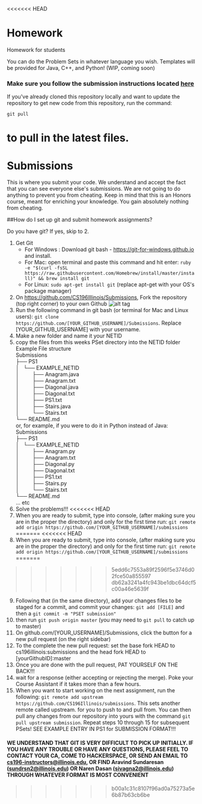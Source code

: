 <<<<<<< HEAD
# Homework
Homework for students

You can do the Problem Sets in whatever language you wish. Templates will be provided for Java, C++, and Python! (WIP, coming soon)

### Make sure you follow the submission instructions located [here](https://github.com/CS196Illinois/Submissions/blob/master/README.md)

If you've already cloned this repository locally and want to update the repository to get new code from this repository, run the command:

`git pull`

to pull in the latest files.
=======
# Submissions
This is where you submit your code. We understand and accept the fact that you can see everyone else's submissions. We are not going to do anything to prevent you from cheating. Keep in mind that this is an Honors course, meant for enriching your knowledge. You gain absolutely nothing from cheating.

##How do I set up git and submit homework assignments?

Do you have git? If yes, skip to 2.

1. Get Git
    - For Windows : Download git bash - https://git-for-windows.github.io and install.
    - For Mac: open terminal and paste this command and hit enter: ```ruby -e "$(curl -fsSL         https://raw.githubusercontent.com/Homebrew/install/master/install)" && brew install git```
    - For Linux: ```sudo apt-get install git``` (replace apt-get with your OS's package manager)
2. On https://github.com/CS196Illinois/Submissions, Fork the repository (top right corner) to your own Github ![alt tag](http://i.imgur.com/ZsWvoKw.png)
3. Run the following command in git bash (or terminal for Mac and Linux users): ```git clone https://github.com/[YOUR_GITHUB_USERNAME]/Submissions```. Replace [YOUR_GITHUB_USERNAME] with your username.
4. Make a new folder and name it your NETID
5. copy the files from this weeks PSet directory into the NETID folder
    Example File structure <br />
Submissions<br />
├── PS1<br />
│   └── EXAMPLE_NETID<br />
│             ├── Anagram.java<br />
│             ├── Anagram.txt<br />
│             ├── Diagonal.java<br />
│             ├── Diagonal.txt<br />
│             ├── PS1.txt<br />
│             ├── Stairs.java<br />
│             └── Stairs.txt<br />
└── README.md<br />
    or, for example, if you were to do it in Python instead of Java: <br />
Submissions<br />
├── PS1<br />
│   └── EXAMPLE_NETID<br />
│             ├── Anagram.py<br />
│             ├── Anagram.txt<br />
│             ├── Diagonal.py<br />
│             ├── Diagonal.txt<br />
│             ├── PS1.txt<br />
│             ├── Stairs.py<br />
│             └── Stairs.txt<br />
└── README.md<br />
... etc
6. Solve the problems!!!
<<<<<<< HEAD
8. When you are ready to submit, type into console, (after making sure you are in the proper the directory) and only for the first time run: ```git remote add origin https://github.com/[YOUR_GITHUB_USERNAME]/submissions```
=======
<<<<<<< HEAD
8. When you are ready to submit, type into console, (after making sure you are in the proper the directory) and only for the first time run: ```git remote add origin https://github.com/[YOUR_GITHUB_USERNAME]/submissions```
=======
>>>>>>> 5edd6c7553a89f2596f5e3746d02fce50a855597
>>>>>>> db62a3241a4fc943be1dbc64dcf5c00a46e5639f
9. Following that (in the same directory), add your changes files to be staged for a commit, and commit your changes:
```git add [FILE]``` and then a 
```git commit -m "PSET submission"```
10. then run ```git push origin master``` (you may need to ```git pull``` to catch up to master)
11. On github.com/[YOUR_USERNAME]/Submissions, click the button for a new pull request (on the right sidebar)
12. To the complete the new pull request: set the base fork HEAD to cs196illinois:submissions and the head fork HEAD to [yourGithubID]:master
13. Once you are done with the pull request, PAT YOURSELF ON THE BACK!!!
14. wait for a response (either accepting or rejecting the merge). Poke your Course Assistant if it takes more than a few hours.
15. When you want to start working on the next assignment, run the following: ```git remote add upstream https://github.com/CS196Illinois/submissions```. This sets another remote called upstream. for you to push to and pull from. You can then pull any changes from our repository into yours with the command ```git pull upstream submission```. 
Repeat steps 10 through 15 for subsequent PSets!
SEE EXAMPLE ENTRY IN PS1 for SUBMISSION FORMAT!!!

#### WE UNDERSTAND THAT GIT IS VERY DIFFICULT TO PICK UP INITIALLY. IF YOU HAVE ANY TROUBLE OR HAVE ANY QUESTIONS, PLEASE FEEL TO CONTACT YOUR CA, COME TO HACKERSPACE, OR SEND AN EMAIL TO cs196-instructors@illinois.edu, OR FIND Aravind Sundaresan (sundrsn2@illinois.edu) OR Naren Dasan (sivagna2@illinois.edu) THROUGH WHATEVER FORMAT IS MOST CONVENIENT
>>>>>>> b00a1c31c8107f96ad0a75273a5e6b87b63cb6be
